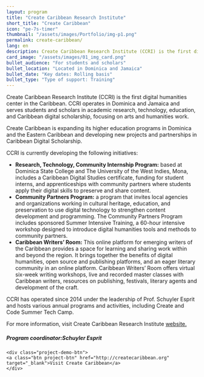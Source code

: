 ```yaml
---
layout: program
title: "Create Caribbean Research Institute"
short_title: "Create Caribbean"
icon: "pe-7s-timer"
thumbnail: "/assets/images/Portfolio/img-p1.png"
permalink: create-caribbean/
lang: en
description: Create Caribbean Research Institute (CCRI) is the first digital humanities center in the Caribbean. It serves students and scholars in academic research, technology, education, and Caribbean digital scholarship, focusing on arts and humanities work.
card_image: "/assets/images/01_img_card.png"
bullet_audience: "For students and scholars"
bullet_location: "Located in Dominica and Jamaica"
bullet_date: "Key dates: Rolling basis"
bullet_type: "Type of support: Training"
---
```


<div class="portfolio-details">
   <p>Create Caribbean Research Institute (CCRI) is the first digital humanities center in the Caribbean. CCRI operates in Dominica and Jamaica and serves students and scholars in academic research, technology, education, and Caribbean digital scholarship, focusing on arts and humanities work.</p>
<p>Create Caribbean is expanding its higher education programs in Dominica and the Eastern Caribbean and developing new projects and partnerships in Caribbean Digital Scholarship.</p>
<p>CCRI is currently developing the following initiatives:</p>
<ul>
    <li><strong>Research, Technology, Community Internship Program:</strong> based at Dominica State College and The University of the West Indies, Mona, includes a Caribbean Digital Studies certificate, funding for student interns, and apprenticeships with community partners where students apply their digital skills to preserve and share content.</li>
    <li><strong>Community Partners Program:</strong> a program that invites local agencies and organizations working in cultural heritage, education, and preservation to use digital technology to strengthen content development and programming. The Community Partners Program includes sponsored Summer Intensive Training, a 60-hour intensive workshop designed to introduce digital humanities tools and methods to community partners.</li>
    <li><strong>Caribbean Writers’ Room:</strong> This online platform for emerging writers of the Caribbean provides a space for learning and sharing work within and beyond the region. It brings together the benefits of digital humanities, open source and publishing platforms, and an eager literary community in an online platform. Caribbean Writers’ Room offers virtual six-week writing workshops, live and recorded master classes with Caribbean writers, resources on publishing, festivals, literary agents and development of the craft.</li>
</ul>
<p>CCRI has operated since 2014 under the leadership of Prof. Schuyler Esprit and hosts various annual programs and activities, including Create and Code Summer Tech Camp.</p>
<p>For more information, visit Create Caribbean Research Institute <a href="http://createcaribbean.org/" target="_blank">website.</a></p>
<div><h5>Program coordinator:Schuyler Esprit</h5></div>

    <div class="project-demo-btn">
    <a class="btn project-btn" href="http://createcaribbean.org" target="_blank">Visit Create Caribbean</a>
    </div>

</div>
